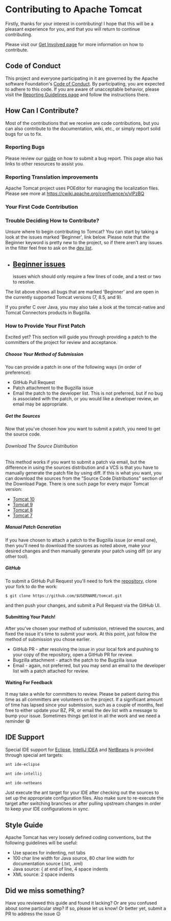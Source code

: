 # Contributing to Apache Tomcat

Firstly, thanks for your interest in contributing! I hope that this will be a
pleasant experience for you, and that you will return to continue
contributing.

Please visit our [Get Involved page](https://tomcat.apache.org/getinvolved.html)
for more information on how to contribute.

## Code of Conduct

This project and everyone participating in it are governed by the Apache
software Foundation's
[Code of Conduct](https://www.apache.org/foundation/policies/conduct.html). By
participating, you are expected to adhere to this code. If you are aware of
unacceptable behavior, please visit the
[Reporting Guidelines page](https://www.apache.org/foundation/policies/conduct.html#reporting-guidelines)
and follow the instructions there.

## How Can I Contribute?

Most of the contributions that we receive are code contributions, but you can
also contribute to the documentation, wiki, etc., or simply report solid bugs
for us to fix.

### Reporting Bugs

Please review our [guide](https://tomcat.apache.org/bugreport.html) on how to
submit a bug report. This page also has links to other resources to assist
you.

### Reporting Translation improvements

Apache Tomcat project uses POEditor for managing the localization files.
Please see more at https://cwiki.apache.org/confluence/x/vIPzBQ

### Your First Code Contribution

### Trouble Deciding How to Contribute?

Unsure where to begin contributing to Tomcat? You can start by taking a look at
the issues marked 'Beginner', link below. Please note that the Beginner keyword
is pretty new to the project, so if there aren't any issues in the filter feel
free to ask on the [dev list](https://tomcat.apache.org/lists.html#tomcat-dev).

* [Beginner issues](https://bz.apache.org/bugzilla/buglist.cgi?bug_status=NEW&bug_status=ASSIGNED&bug_status=REOPENED&bug_status=NEEDINFO&keywords=Beginner&keywords_type=allwords&list_id=160824&product=Tomcat%207&product=Tomcat%208.5&product=Tomcat%209&query_format=advanced)
  -
  issues which should only require a few lines of code, and a test or two to
  resolve.

The list above shows all bugs that are marked 'Beginner' and are open in the
currently supported Tomcat versions (7, 8.5, and 9).

If you prefer C over Java, you may also take a look at the tomcat-native and
Tomcat Connectors products in Bugzilla.

### How to Provide Your First Patch

Excited yet? This section will guide you through providing a patch to the
committers of the project for review and acceptance.

##### Choose Your Method of Submission

You can provide a patch in one of the following ways (in order of preference):

* GitHub Pull Request
* Patch attachment to the Bugzilla issue
* Email the patch to the developer list. This is not preferred, but if no bug
  is associated with the patch, or you would like a developer review, an email
  may be appropriate.

##### Get the Sources

Now that you've chosen how you want to submit a patch, you need to get the
source code.

###### Download The Source Distribution

This method works if you want to submit a patch via email, but
the difference in using the sources distribution and a VCS is that you have to
manually generate the patch file by using diff. If this is what you want, you
can download the sources from the "Source Code Distributions" section of the
Download Page. There is one such page for every major Tomcat version:

- [Tomcat 10](https://tomcat.apache.org/download-10.cgi)
- [Tomcat 9](https://tomcat.apache.org/download-90.cgi)
- [Tomcat 8](https://tomcat.apache.org/download-80.cgi)
- [Tomcat 7](https://tomcat.apache.org/download-70.cgi)

##### Manual Patch Generation

If you have chosen to attach a patch to the Bugzilla issue (or email
one), then you'll need to download the sources as noted above, make your
desired changes and then manually generate your patch using diff (or any
other tool).

##### GitHub

To submit a GitHub Pull Request you'll need to fork the
[repository](https://github.com/apache/tomcat), clone your fork to do the work:

```
$ git clone https://github.com/$USERNAME/tomcat.git
```

and then push your changes, and submit a Pull Request via the GitHub UI.

#### Submitting Your Patch!

After you've chosen your method of submission, retrieved the sources, and
fixed the issue it's time to submit your work. At this point, just follow
the method of submission you chose earlier.

* GitHub PR - after resolving the issue in your local fork and pushing to your
  copy of the repository, open a GitHub PR for review.
* Bugzilla attachment - attach the patch to the Bugzilla issue
* Email - again, not preferred, but you may send an email to the developer list
  with a patch attached for review.

#### Waiting For Feedback

It may take a while for committers to review. Please be patient during this
time as all committers are volunteers on the project. If a significant amount
of time has lapsed since your submission, such as a couple of months, feel free
to either update your BZ, PR, or email the dev list with a message to bump your
issue. Sometimes things get lost in all the work and we need a reminder :smile:

## IDE Support

Special IDE support for
[Eclipse](https://www.eclipse.org/ide/),
[IntelliJ IDEA](https://www.jetbrains.com/idea/) and
[NetBeans](https://netbeans.org/)
is provided through special ant targets:

```bash
ant ide-eclipse
```

```bash
ant ide-intellij
```

```bash
ant ide-netbeans
```

Just execute the ant target for your IDE after checking out the sources
to set up the appropriate configuration files.
Also make sure to re-execute the target after switching branches or
after pulling upstream changes in order to keep your IDE configurations in sync.

## Style Guide

Apache Tomcat has very loosely defined coding conventions, but the following
guidelines will be useful:

* Use spaces for indenting, not tabs
* 100 char line width for Java source, 80 char line width for documentation
  source (.txt, .xml)
* Java source: { at end of line, 4 space indents
* XML source: 2 space indents

## Did we miss something?

Have you reviewed this guide and found it lacking? Or are you confused about
some particular step? If so, please let us know! Or better yet, submit a PR to
address the issue :wink:
